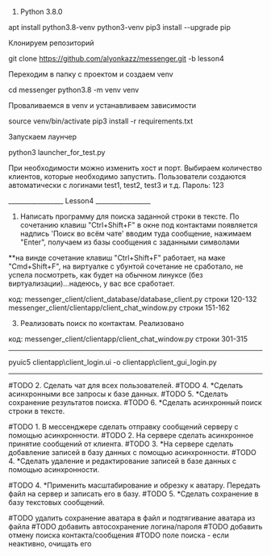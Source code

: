 1. Python 3.8.0

apt install python3.8-venv python3-venv
pip3 install --upgrade pip

Клонируем репозиторий 

git clone https://github.com/alyonkazz/messenger.git -b lesson4

Переходим в папку с проектом и создаем venv

cd messenger 
python3.8 -m venv venv

Проваливаемся в venv и устанавливаем зависимости 

source venv/bin/activate
pip3 install -r requirements.txt


Запускаем лаунчер

python3 launcher_for_test.py

При необходимости можно изменить хост и порт.
Выбираем количество клиентов, которые необходимо запустить. Пользователи создаются автоматически с логинами test1, test2, test3 и т.д.
Пароль: 123


_________________ Lesson4 _________________

1. Написать программу для поиска заданной строки в тексте.
По сочетанию клавиш "Ctrl+Shift+F" в окне под контактами появляется надпись 'Поиск во всём чате'
вводим туда сообщение, нажимаем "Enter", получаем из базы сообщения с заданными символами

**на винде сочетание клавиш "Ctrl+Shift+F" работает, на маке "Cmd+Shift+F", на виртуалке с убунтой сочетание не сработало,
не успела посмотреть, как будет на обычном линуксе (без виртуализации)...надеюсь, у вас все сработает.

код:
messenger_client/client_database/database_client.py  строки 120-132
messenger_client/clientapp/client_chat_window.py  строки 151-162

3. Реализовать поиск по контактам.
Реализовано

код:
messenger_client/clientapp/client_chat_window.py  строки 301-315









______________________________________
pyuic5 clientapp\client_login.ui -o clientapp\client_gui_login.py

______________________________________ 

#TODO 2. Сделать чат для всех пользователей.
#TODO 4. *Сделать асинхронными все запросы к базе данных.
#TODO 5. *Сделать сохранение результатов поиска.
#TODO 6. *Сделать асинхронный поиск строки в тексте.

#TODO 1. В мессенджере сделать отправку сообщений серверу с помощью асинхронности.
#TODO 2. На сервере сделать асинхронное принятие сообщений от клиента.
#TODO 3. *На сервере сделать добавление записей в базу данных с помощью асинхронности.
#TODO 4. *Сделать удаление и редактирование записей в базе данных с помощью асинхронности.

#TODO 4. *Применить масштабирование и обрезку к аватару. Передать файл на сервер и записать его в базу.
#TODO 5. *Сделать сохранение в базу текстовых сообщений.

#TODO удалить сохранение аватара в файл и подтягивание аватара из файла
#TODO добавить автосохранение логина/пароля
#TODO добавить отмену поиска контакта/сообщения
#TODO поле поиска - если неактивно, очищать его
